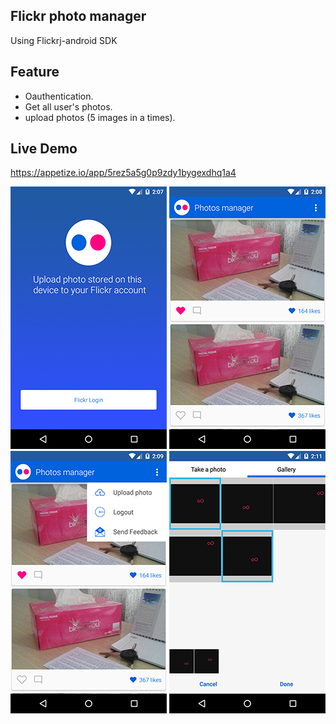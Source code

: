 Flickr photo manager
-----
Using Flickrj-android SDK

Feature
-----
- Oauthentication.
- Get all user's photos.
- upload photos (5 images in a times).

Live Demo
--------
https://appetize.io/app/5rez5a5g0p9zdy1bygexdhq1a4

![login][1] ![home][2] ![menu][3] ![gallery][4]

[1]: https://github.com/viethoa/image-repositories/blob/master/login_screen.png
[2]: https://github.com/viethoa/image-repositories/blob/master/home_screen.png
[3]: https://github.com/viethoa/image-repositories/blob/master/menu_screen.png
[4]: https://github.com/viethoa/image-repositories/blob/master/gallery_screen.png

